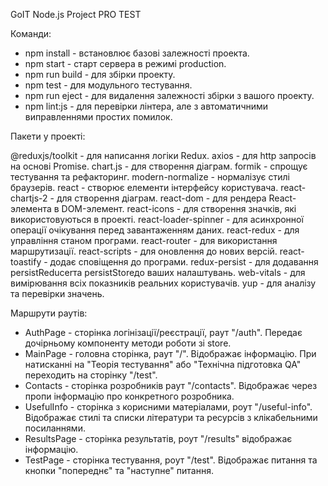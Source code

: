 GoIT Node.js Project PRO TEST

Команди:

- npm install - встановлює базові залежності проекта.
- npm start - старт сервера в режимі production.
- npm run build - для збірки проекту.
- npm test - для модульного тестування.
- npm run eject - для видалення залежності збірки з вашого проекту. 
- npm lint:js - для перевірки лінтера, але з автоматичними виправленнями простих помилок.

Пакети у проекті:

@reduxjs/toolkit - для написання логіки Redux.
axios - для http запросів на основі Promise.
chart.js - для створення діаграм.
formik - спрощує тестування та рефакторинг.
modern-normalize - нормалізує стилі браузерів.
react - створює елементи інтерфейсу користувача.
react-chartjs-2 - для створення діаграм.
react-dom - для рендера React-элемента в DOM-элемент.
react-icons - для створення значків, які використовуються в проекті.
react-loader-spinner - для асинхронної операції очікування перед завантаженням даних.
react-redux - для управління станом програми.
react-router - для використання маршрутизації.
react-scripts - для оновлення до нових версій.
react-toastify - додає сповіщення до програми.
redux-persist - для додавання persistReducerта persistStoreдо ваших налаштувань.
web-vitals - для вимірювання всіх показників реальних користувачів.
yup - для аналізу та перевірки значень.

Маршрути раутів:

- AuthPage - сторінка логінізації/реєстрації, раут "/auth". Передає дочірньому компоненту методи роботи зі store.
- MainPage - головна сторінка, раут "/". Відображає інформацію. При натисканні на "Теорія тестування" або "Технічна підготовка QA" переходить на сторінку "/test". 
- Contacts - сторінка розробників раут "/contacts". Відображає через пропи інформацію про конкретного розробника.
- UsefulInfo - сторінка з корисними матеріалами, роут "/useful-info". Відображає стилі та списки літератури та ресурсів з клікабельними посиланнями.
- ResultsPage - сторінка результатів, роут "/results" відображає інформацію.
- TestPage - сторінка тестування, роут "/test". Відображає питання та кнопки "попереднє" та "наступне" питання.


